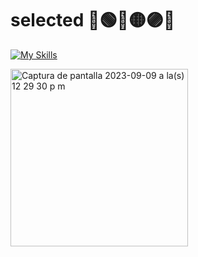 # selected 🔴🟢🔵🟡🟣📂

[![My Skills](https://skillicons.dev/icons?i=git,github,swift)](https://skillicons.dev)

<img width="284" alt="Captura de pantalla 2023-09-09 a la(s) 12 29 30 p m" src="https://github.com/danimelenge/selected/assets/112286994/f95c43a2-59ed-4835-b49a-ce831bdf1ea6">
